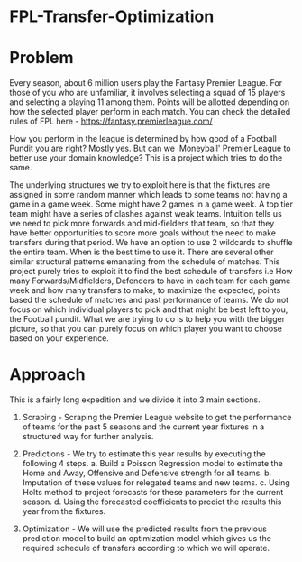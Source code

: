 # FPL-Transfer-Optimization
 
# Problem
Every season, about 6 million users play the Fantasy Premier League. For those of you who are unfamiliar, it involves selecting a squad of 15 players and selecting a playing 11 among them. Points will be allotted depending on how the selected player perform in each match. You can check the detailed rules of FPL here - https://fantasy.premierleague.com/

How you perform in the league is determined by how good of a Football Pundit you are right? Mostly yes. But can we 'Moneyball' Premier League to better use your domain knowledge? This is a project which tries to do the same. 

The underlying structures we try to exploit here is that the fixtures are assigned in some random manner which leads to some teams not having a game in a game week. Some might have 2 games in a game week. A top tier team might have a series of clashes against weak teams. Intuition tells us we need to pick more forwards and mid-fielders that team, so that they have better opportunities to score more goals without the need to make transfers during that period. We have an option to use 2 wildcards to shuffle the entire team. When is the best time to use it. There are several other similar structural patterns emanating from the schedule of matches. This project purely tries to exploit it to find the best schedule of transfers i.e How many Forwards/Midfielders, Defenders to have in each team for each game week and how many transfers to make, to maximize the expected, points based the schedule of matches and past performance of teams. We do not focus on which individual players to pick and that might be best left to you, the Football pundit. What we are trying to do is to help you with the bigger picture, so that you can purely focus on which player you want to choose based on your experience.

# Approach
This is a fairly long expedition and we divide it into 3 main sections.

1. Scraping - Scraping the Premier League website to get the performance of teams for the past 5 seasons and the current year fixtures in a structured way for further analysis.

2. Predictions - We try to estimate this year results by executing the following 4 steps.
    a. Build a Poisson Regression model to estimate the Home and Away, Offensive and Defensive strength for all teams. 
    b. Imputation of these values for relegated teams and new teams. 
    c. Using Holts method to project forecasts for these parameters for the current season. 
    d. Using the forecasted coefficients to predict the results this year from the fixtures.
    
3. Optimization - We will use the predicted results from the previous prediction model to build an optimization model which gives us the required schedule of transfers according to which we will operate.


